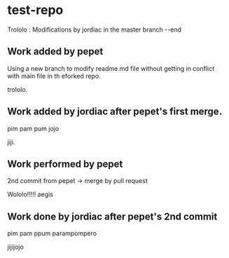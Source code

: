 # test-repo


Trololo : Modifications by jordiac in the master branch
--end

## Work added by pepet 

Using a new branch to modify readme.md file without getting in conflict with main file in th eforked repo.

trololo. 


## Work added by jordiac after pepet's first merge.

pim pam pum jojo

jiji.


## Work performed by pepet 

2nd commit from pepet -> merge by pull request 

Wololo!!!!!   aegis


## Work done by jordiac after pepet's 2nd commit
 pim pam ppum parampompero
 
 jijijojo

